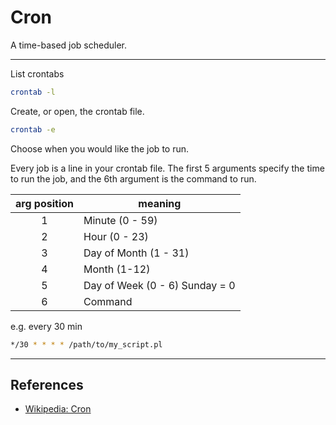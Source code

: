 # Cron

A time-based job scheduler.

---

List crontabs

```sh
crontab -l
```

Create, or open, the crontab file.

```sh
crontab -e
```

Choose when you would like the job to run.

Every job is a line in your crontab file. The first 5 arguments specify the time to run the job, and the 6th argument is the command to run.

| arg position | meaning                        |
|:------------:|--------------------------------|
|      1       | Minute (0 - 59)                |
|      2       | Hour (0 - 23)                  |
|      3       | Day of Month (1 - 31)          |
|      4       | Month (1-12)                   |
|      5       | Day of Week (0 - 6) Sunday = 0 |
|      6       | Command                        |

e.g. every 30 min

```sh
*/30 * * * * /path/to/my_script.pl
```

---

## References

-   [Wikipedia: Cron](https://en.wikipedia.org/wiki/Cron)

